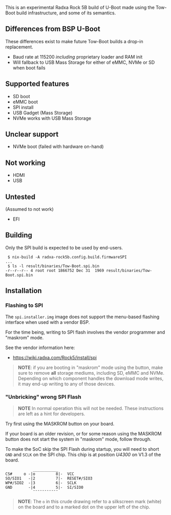 
This is an experimental Radxa Rock 5B build of U-Boot made using the
Tow-Boot build infrastructure, and some of its semantics.


## Differences from BSP U-Boot

These differences exist to make future Tow-Boot builds a drop-in replacement.

 - Baud rate at 115200 *including* proprietary loader and RAM init
 - Will fallback to USB Mass Storage for either of eMMC, NVMe or SD when boot fails

## Supported features

 - SD boot
 - eMMC boot
 - SPI install
 - USB Gadget (Mass Storage)
 - NVMe works with USB Mass Storage

## Unclear support

 - NVMe boot (failed with hardware on-hand)

## Not working

 - HDMI
 - USB

## Untested

(Assumed to not work)

 - EFI

## Building

Only the SPI build is expected to be used by end-users.

```
 $ nix-build -A radxa-rock5b.config.build.firmwareSPI
...
 $ ls -l result/binaries/Tow-Boot.spi.bin
-r--r--r-- 4 root root 1866752 Dec 31  1969 result/binaries/Tow-Boot.spi.bin
```

## Installation

### Flashing to SPI

The `spi.installer.img` image does not support the menu-based flashing
interface when used with a vendor BSP.

For the time being, writing to SPI flash involves the vendor programmer and
"maskrom" mode.

See the vendor information here:

 - https://wiki.radxa.com/Rock5/install/spi

> **NOTE**: if you are booting in "maskrom" mode using the button, make
> sure to remove **all** storage mediums, including SD, eMMC and NVMe.
> Depending on which component handles the download mode writes, it may
> end-up writing to any of those devices.


### "Unbricking" wrong SPI Flash

> **NOTE** In normal operation this will not be needed. These instructions
> are left as a hint for developers.

Try first using the MASKROM button on your board.

If your board is an older revision, or for some reason using the MASKROM
button does not start the system in "maskrom" mode, follow through.

To make the SoC skip the SPI Flash during startup, you will need to short
`GND` and `SCLK` on the SPI chip. This chip is at
position *U4300* on V1.3 of the board.

```
            ___________
CS#     o -|o         8|-  VCC
SO/SIO1   -|2         7|-  RESET#/SIO3
WP#/SIO2  -|3         6|-  SCLK
GND       -|4         5|-  SI/SIO0
            ¯¯¯¯¯¯¯¯¯¯¯
```

> **NOTE**: The `o` in this crude drawing refer to a silkscreen mark (white)
>           on the board and to a marked dot on the upper left of the chip.
